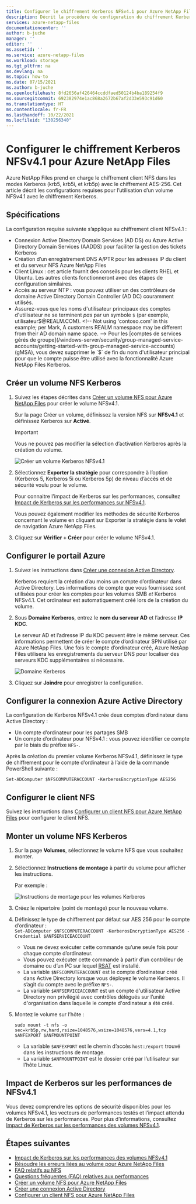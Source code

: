 ```yaml
---
title: Configurer le chiffrement Kerberos NFSv4.1 pour Azure NetApp Files | Microsoft Docs
description: Décrit la procédure de configuration du chiffrement Kerberos NFSv4.1 pour Azure NetApp Files et l’impact sur les performances.
services: azure-netapp-files
documentationcenter: ''
author: b-juche
manager: ''
editor: ''
ms.assetid: ''
ms.service: azure-netapp-files
ms.workload: storage
ms.tgt_pltfrm: na
ms.devlang: na
ms.topic: how-to
ms.date: 07/15/2021
ms.author: b-juche
ms.openlocfilehash: 8fd2656af426464ccddfaed50124b4ba189254f9
ms.sourcegitcommit: 692382974e1ac868a2672b67af2d33e593c91d60
ms.translationtype: HT
ms.contentlocale: fr-FR
ms.lasthandoff: 10/22/2021
ms.locfileid: "130256340"
---
```

# <a name="configure-nfsv41-kerberos-encryption-for-azure-netapp-files"></a>Configurer le chiffrement Kerberos NFSv4.1 pour Azure NetApp Files

Azure NetApp Files prend en charge le chiffrement client NFS dans les modes Kerberos (krb5, krb5i, et krb5p) avec le chiffrement AES-256. Cet article décrit les configurations requises pour l’utilisation d’un volume NFSv4.1 avec le chiffrement Kerberos.

## <a name="requirements"></a>Spécifications

La configuration requise suivante s’applique au chiffrement client NFSv4.1 : 

* Connexion Active Directory Domain Services (AD DS) ou Azure Active Directory Domain Services (AADDS) pour faciliter la gestion des tickets Kerberos 
* Création d’un enregistrement DNS A/PTR pour les adresses IP du client et du serveur NFS Azure NetApp Files
* Client Linux : cet article fournit des conseils pour les clients RHEL et Ubuntu.  Les autres clients fonctionneront avec des étapes de configuration similaires. 
* Accès au serveur NTP : vous pouvez utiliser un des contrôleurs de domaine Active Directory Domain Controller (AD DC) couramment utilisés.
* Assurez-vous que les noms d'utilisateur principaux des comptes d'utilisateur ne se terminent *pas* par un symbole `$` (par exemple, utilisateur$@REALM.COM). <!-- Not using 'contoso.com' in this example; per Mark, A customers REALM namespace may be different from their AD domain name space. -->   
    Pour les [comptes de services gérés de groupe](/windows-server/security/group-managed-service-accounts/getting-started-with-group-managed-service-accounts) (gMSA), vous devez supprimer le `$` de fin du nom d'utilisateur principal pour que le compte puisse être utilisé avec la fonctionnalité Azure NetApp Files Kerberos.


## <a name="create-an-nfs-kerberos-volume"></a>Créer un volume NFS Kerberos

1.  Suivez les étapes décrites dans [Créer un volume NFS pour Azure NetApp Files](azure-netapp-files-create-volumes.md) pour créer le volume NFSv4.1.   

    Sur la page Créer un volume, définissez la version NFS sur **NFSv4.1** et définissez Kerberos sur **Activé**.

    > [!IMPORTANT] 
    > Vous ne pouvez pas modifier la sélection d’activation Kerberos après la création du volume.

    ![Créer un volume Kerberos NFSv4.1](../media/azure-netapp-files/create-kerberos-volume.png)  

2. Sélectionnez **Exporter la stratégie** pour correspondre à l’option (Kerberos 5, Kerberos 5i ou Kerberos 5p) de niveau d’accès et de sécurité voulu pour le volume.   

    Pour connaitre l’impact de Kerberos sur les performances, consultez [Impact de Kerberos sur les performances sur NFSv4.1](#kerberos_performance).  

    Vous pouvez également modifier les méthodes de sécurité Kerberos concernant le volume en cliquant sur Exporter la stratégie dans le volet de navigation Azure NetApp Files.

3.  Cliquez sur **Vérifier + Créer** pour créer le volume NFSv4.1.

## <a name="configure-the-azure-portal"></a>Configurer le portail Azure 

1.  Suivez les instructions dans [Créer une connexion Active Directory](create-active-directory-connections.md).  

    Kerberos requiert la création d’au moins un compte d’ordinateur dans Active Directory. Les informations de compte que vous fournissez sont utilisées pour créer les comptes pour les volumes SMB *et* Kerberos NFSv4.1. Cet ordinateur est automatiquement créé lors de la création du volume.

2.  Sous **Domaine Kerberos**, entrez le **nom du serveur AD** et l’adresse **IP KDC**.

    Le serveur AD et l’adresse IP du KDC peuvent être le même serveur. Ces informations permettent de créer le compte d’ordinateur SPN utilisé par Azure NetApp Files. Une fois le compte d’ordinateur créé, Azure NetApp Files utilisera les enregistrements du serveur DNS pour localiser des serveurs KDC supplémentaires si nécessaire. 

    ![Domaine Kerberos](../media/azure-netapp-files/kerberos-realm.png)
 
3.  Cliquez sur **Joindre** pour enregistrer la configuration.

## <a name="configure-active-directory-connection"></a>Configurer la connexion Azure Active Directory 

La configuration de Kerberos NFSv4.1 crée deux comptes d’ordinateur dans Active Directory :
* Un compte d’ordinateur pour les partages SMB
* Un compte d’ordinateur pour NFSv4.1 : vous pouvez identifier ce compte par le biais du préfixe `NFS-`. 

Après la création du premier volume Kerberos NFSv4.1, définissez le type de chiffrement pour le compte d’ordinateur à l’aide de la commande PowerShell suivante :

`Set-ADComputer $NFSCOMPUTERACCOUNT -KerberosEncryptionType AES256`

## <a name="configure-the-nfs-client"></a>Configurer le client NFS 

Suivez les instructions dans [Configurer un client NFS pour Azure NetApp Files](configure-nfs-clients.md) pour configurer le client NFS.  

## <a name="mount-the-nfs-kerberos-volume"></a><a name="kerberos_mount"></a>Monter un volume NFS Kerberos

1. Sur la page **Volumes**, sélectionnez le volume NFS que vous souhaitez monter.

2. Sélectionnez **Instructions de montage** à partir du volume pour afficher les instructions.

    Par exemple : 

    ![Instructions de montage pour les volumes Kerberos](../media/azure-netapp-files/mount-instructions-kerberos-volume.png)  

3. Créez le répertoire (point de montage) pour le nouveau volume.  

4. Définissez le type de chiffrement par défaut sur AES 256 pour le compte d’ordinateur :  
    `Set-ADComputer $NFSCOMPUTERACCOUNT -KerberosEncryptionType AES256 -Credential $ANFSERVICEACCOUNT`

    * Vous ne devez exécuter cette commande qu’une seule fois pour chaque compte d’ordinateur.
    * Vous pouvez exécuter cette commande à partir d’un contrôleur de domaine ou d’un PC sur lequel [RSAT](https://support.microsoft.com/help/2693643/remote-server-administration-tools-rsat-for-windows-operating-systems) est installé. 
    * La variable `$NFSCOMPUTERACCOUNT` est le compte d’ordinateur créé dans Active Directory lorsque vous déployez le volume Kerberos. Il s’agit du compte avec le préfixe `NFS-`. 
    * La variable `$ANFSERVICEACCOUNT` est un compte d'utilisateur Active Directory non privilégié avec contrôles délégués sur l’unité d'organisation dans laquelle le compte d'ordinateur a été créé. 

5. Montez le volume sur l’hôte : 

    `sudo mount -t nfs -o sec=krb5p,rw,hard,rsize=1048576,wsize=1048576,vers=4.1,tcp $ANFEXPORT $ANFMOUNTPOINT`

    * La variable `$ANFEXPORT` est le chemin d’accès `host:/export` trouvé dans les instructions de montage.
    * La variable `$ANFMOUNTPOINT` est le dossier créé par l’utilisateur sur l’hôte Linux.

## <a name="performance-impact-of-kerberos-on-nfsv41"></a><a name="kerberos_performance"></a>Impact de Kerberos sur les performances de NFSv4.1 

Vous devez comprendre les options de sécurité disponibles pour les volumes NFSv4.1, les vecteurs de performances testés et l’impact attendu de Kerberos sur les performances. Pour plus d’informations, consultez [Impact de Kerberos sur les performances des volumes NFSv4.1](performance-impact-kerberos.md).  

## <a name="next-steps"></a>Étapes suivantes  

* [Impact de Kerberos sur les performances des volumes NFSv4.1](performance-impact-kerberos.md)
* [Résoudre les erreurs liées au volume pour Azure NetApp Files](troubleshoot-volumes.md)
* [FAQ relatifs au NFS](faq-nfs.md)
* [Questions fréquentes (FAQ) relatives aux performances](faq-performance.md)
* [Créer un volume NFS pour Azure NetApp Files](azure-netapp-files-create-volumes.md)
* [Créer une connexion Active Directory](create-active-directory-connections.md)
* [Configurer un client NFS pour Azure NetApp Files](configure-nfs-clients.md) 
